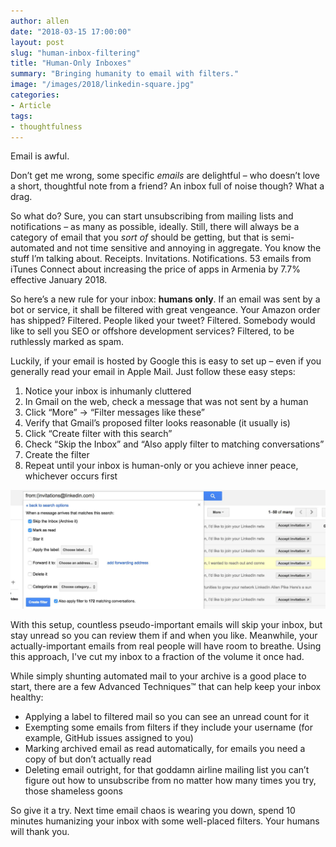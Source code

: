 ```yaml
---
author: allen
date: "2018-03-15 17:00:00"
layout: post
slug: "human-inbox-filtering"
title: "Human-Only Inboxes"
summary: "Bringing humanity to email with filters."
image: "/images/2018/linkedin-square.jpg"
categories:
- Article
tags:
- thoughtfulness
---
```


Email is awful.

Don’t get me wrong, some specific *emails* are delightful &ndash; who doesn’t love a short, thoughtful note from a friend? An inbox full of noise though? What a drag.

So what do? Sure, you can start unsubscribing from mailing lists and notifications &ndash; as many as possible, ideally. Still, there will always be a category of email that you *sort of* should be getting, but that is semi-automated and not time sensitive and annoying in aggregate. You know the stuff I’m talking about. Receipts. Invitations. Notifications. 53 emails from iTunes Connect about increasing the price of apps in Armenia by 7.7% effective January 2018.

So here’s a new rule for your inbox: **humans only**. If an email was sent by a bot or service, it shall be filtered with great vengeance. Your Amazon order has shipped? Filtered. People liked your tweet? Filtered. Somebody would like to sell you SEO or offshore development services? Filtered, to be ruthlessly marked as spam.

Luckily, if your email is hosted by Google this is easy to set up &ndash; even if you generally read your email in Apple Mail. Just follow these easy steps:

1. Notice your inbox is inhumanly cluttered
2. In Gmail on the web, check a message that was not sent by a human
3. Click “More” → “Filter messages like these”
4. Verify that Gmail’s proposed filter looks reasonable (it usually is)
5. Click “Create filter with this search”
6. Check “Skip the Inbox” and “Also apply filter to matching conversations”
7. Create the filter
8. Repeat until your inbox is human-only or you achieve inner peace, whichever occurs first

<img src="/images/2018/gmail-filter.jpg">

With this setup, countless pseudo-important emails will skip your inbox, but stay unread so you can review them if and when you like. Meanwhile, your actually-important emails from real people will have room to breathe. Using this approach, I've cut my inbox to a fraction of the volume it once had.

While simply shunting automated mail to your archive is a good place to start, there are a few Advanced Techniques™ that can help keep your inbox healthy:

- Applying a label to filtered mail so you can see an unread count for it
- Exempting some emails from filters if they include your username (for example, GitHub issues assigned to you)
- Marking archived email as read automatically, for emails you need a copy of but don’t actually read
- Deleting email outright, for that goddamn airline mailing list you can’t figure out how to unsubscribe from no matter how many times you try, those shameless goons

So give it a try. Next time email chaos is wearing you down, spend 10 minutes humanizing your inbox with some well-placed filters. Your humans will thank you.